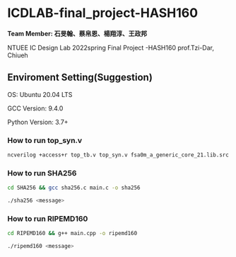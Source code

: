 # ICDLAB-final_project-HASH160

**Team Member: 石旻翰、蔡帛恩、楊翔淳、王政邦**

NTUEE IC Design Lab 2022spring Final Project -HASH160 prof.Tzi-Dar, Chiueh
## Enviroment Setting(Suggestion)
OS: Ubuntu 20.04 LTS 

GCC Version: 9.4.0 

Python Version: 3.7+
### How to run top_syn.v
```bash
ncverilog +access+r top_tb.v top_syn.v fsa0m_a_generic_core_21.lib.src +define+SDF
```

### How to run SHA256
```bash
cd SHA256 && gcc sha256.c main.c -o sha256
```
```bash
./sha256 <message>
```
### How to run RIPEMD160
```bash
cd RIPEMD160 && g++ main.cpp -o ripemd160
```
```bash
./ripemd160 <message>
```
